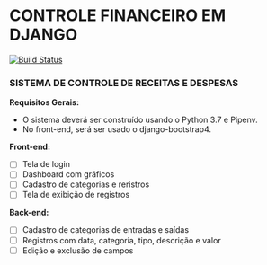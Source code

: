﻿# CONTROLE FINANCEIRO EM DJANGO

[![Build Status](https://travis-ci.com/Nathanbahia/sistema-financeiro.svg?token=ZM7fThBeLMqVGpgxzwNV&branch=master)](https://travis-ci.com/Nathanbahia/sistema-financeiro)

### SISTEMA DE CONTROLE DE RECEITAS E DESPESAS

**Requisitos Gerais:**

* O sistema deverá ser construído usando o Python 3.7 e Pipenv.
* No front-end, será ser usado o django-bootstrap4.

**Front-end:**
- [ ] Tela de login
- [ ] Dashboard com gráficos
- [ ] Cadastro de categorias e reristros
- [ ] Tela de exibição de registros

**Back-end:**
- [ ] Cadastro de categorias de entradas e saídas
- [ ] Registros com data, categoria, tipo, descrição e valor
- [ ] Edição e exclusão de campos
